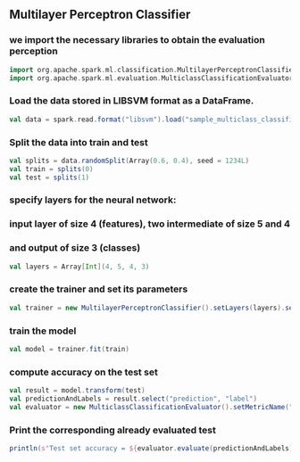 ## Multilayer Perceptron Classifier

### we import the necessary libraries to obtain the evaluation perception
```scala
import org.apache.spark.ml.classification.MultilayerPerceptronClassifier
import org.apache.spark.ml.evaluation.MulticlassClassificationEvaluator
```
### Load the data stored in LIBSVM format as a DataFrame.
```scala
val data = spark.read.format("libsvm").load("sample_multiclass_classification_data.txt")
```
### Split the data into train and test
```scala
val splits = data.randomSplit(Array(0.6, 0.4), seed = 1234L)
val train = splits(0)
val test = splits(1)
```
### specify layers for the neural network:
### input layer of size 4 (features), two intermediate of size 5 and 4
### and output of size 3 (classes)
```scala
val layers = Array[Int](4, 5, 4, 3)
```
### create the trainer and set its parameters
```scala
val trainer = new MultilayerPerceptronClassifier().setLayers(layers).setBlockSize(128).setSeed(1234L).setMaxIter(100)
```
### train the model
```scala
val model = trainer.fit(train)
```
### compute accuracy on the test set
```scala
val result = model.transform(test)
val predictionAndLabels = result.select("prediction", "label")
val evaluator = new MulticlassClassificationEvaluator().setMetricName("accuracy")
```
### Print the corresponding already evaluated test
```scala
println(s"Test set accuracy = ${evaluator.evaluate(predictionAndLabels)}")
```